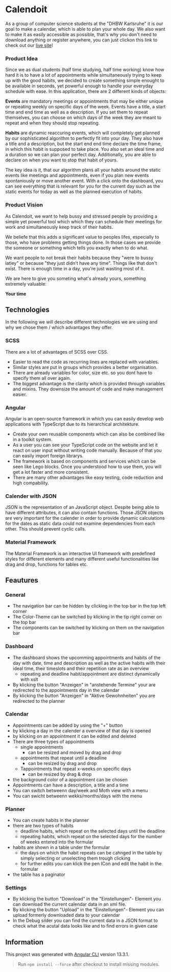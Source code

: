 # Calendoit

As a group of computer science students at the "DHBW Karlsruhe" it is our goal to make a calendar, which is able to plan your whole day.
We also want to make it as easily accessible as possible, that's why you don't need to download anything or register anywhere, you can just clickon this link to check out our [live site](https://dhbw-ka-pm.github.io/tinf21b6-calendoit/)!

### Product Idea
Since we as dual students (half time studying, half time working) know how hard it is to have a lot of appointments while simultaneously trying to keep up with the good habits, we decided to create something simple enought to be available in seconds, yet powerful enough to handle your everyday schedule with ease.
In this application, there are 2 different kinds of objects:

**Events** are mandatory meetings or appointments that may be either unique or repeating weekly on specific days of the week.
Events have a title, a start time and end time as well as a description.
If you set them to repeat themselves, you can choose on which days of the week they are meant to repeat and when they should stop repeating.

**Habits** are dynamic reaccuring events, which will completely get planned by our sophisticated algorithm to perfectly fit into your day.
They also have a title and a description, but the start end end time declare the time frame, in which this habit is supposed to take place.
You also set an ideal time and a duration so we can plan your perfect day.
Additionally, you are able to declare on when you want to stop that habit of yours.


The key idea is it, that our algorithm plans all your habits around the static events like meetings and appointments, even if you plan new events spontaniously or move another event. With a click onto the dashboard, you can see everything that is relevant for you for the current day such as the static events for today as well as the planned execution of habits.


### Product Vision
As Calendoit, we want to help bussy and stressed people by providing a simple yet powerful tool which which they can schedule their meetings for work and simultaneously keep track of their habits. 

We beliefe that this adds a significant value to peoples lifes, especially to those, who have problems getting things done.
In those cases we provide the someone or something which tells you exactly when to do what.

We want people to not break their habits because they "were to bussy latley" or because "they just didn't have any time".
Things like that don't exist. There is enough time in a day, you're just wasting most of it.

We are here to give you someting what's already yours, something extremely valuable:

**Your time**


## Technologies
In the following we will describe different technologies we are using and why we chose them / which advantages they offer.

### SCSS
There are a lot of advantages of SCSS over CSS. 
- Easier to read the code as recurring lines are replaced with variables.
- Similar styles are put in groups which provides a better organisation.
- There are already variables for color, size etc. so you dont have to specify them all over again.
- The biggest advantage is the clarity which is provided through variables and mixins. They downsize the amount of code and make management easier.

### Angular
Angular is an open-source framework in which you can easily develop web applications with TypeScript due to its hierarchical architekture.
- Create your own reusable components which can also be combined like in a toolkit system. 
- As a user you can see your TypeScript code on the website and let it react on user input without writing code manually. Because of that you can easily import foreign librarys.
- The framework is based on components and services which can be seen like Lego blocks. Once you understood how to use them, you will get a lot faster and more consistent.
- There are many other advantages like easy testing, code reduction and high compability.

### Calender with JSON
JSON is the representation of an JavaScript object. Despite being able to have different attributes, it can also contain functions. Those JSON objects are very important for the calender in order to provide dynamic calculations for the dates as static data could not examine dependencies from each other. This should prevent cyclic calls.

### Material Framework
The Material Framework is an interactive UI framework with predefined styles for different elements and many different useful functionalities like drag and drop, functions for tables etc.

## Feautures
### General
- The navigation bar can be hidden by clicking in the top bar in the top left corner
- The Color-Theme can be switched by klicking in the tip right corner on the top bar
- The components can be switched by klicking on them on the navigation bar

### Dashboard
- The dashboard shows the upcomming appointments and habits of the day with date, time and description as well as the active habits with their ideal time, their timeslots and their repetition rate as an overview
    - repeating and deadline habit/appointment are distinct dynamically with xslt
- By klicking the button "Anzeigen" in "anstehende Termine" your are redirected to the appointments day in the calendar
- By klicking the button "Anzeigen" in "Aktive Gewohnheiten" you are redirected to the planner

### Calendar
- Appointments can be added by using the "+" button
- by klicking a day in the calender a overview of that day is opened
- by klicking on an appointment it can be edited and deleted
- There are three types of appointments
    -  single appointments
        - can be resized and moved by drag and drop 
    -  appointments that repeat until a deadline
          - can be resized by drag and drop
    -  Tappointments that repeat x-weeks on specific days
          - can be resized by drag & drop
-  the background color of a appointment can be chosen
-  Appointments can have a description, a title and a time
- You can switch betweenn day/week and Moth view with a menu
- You can swicht betweenn wekks/months/days with the menu

### Planner
- You can create habits in the planner
- there are two types of habits
    - deadline habits, which repeat on the selected days until the deadline
    - repeating habits, which repeat on the selected days for the number of weeks entered into the formular
- habits are shown in a table under the formular 
     - the days on which the habit repeats can be cahnged in the table by simply selecting or unselecting them trough clicking
     - for further edits you can klick the pen ICon and edit the habit in the formular
- the table has a paginator

### Settings
- By klicking the button "Download" in the "Einstellungen"- Element you can download the current calendar data in an xml file.
- By klicking the button "Upload" in the "Einstellungen"- Element you can upload formerly downloaded data to your calendar
- In the Debug silder you can find the current data in a JSON format to check what the acutal data looks like and to find errors in given case
## Information

This project was generated with [Angular CLI](https://github.com/angular/angular-cli) version 13.3.1.
> Run `npm install --force` after checkout to install missing modules.
